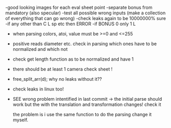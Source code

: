 -good looking images for each eval sheet point
-separate bonus from mandatory (also specular)
-test all possible wrong inputs (make a collection of everything that can go wrong)
-check leaks again to be 10000000% sure
-if any other than  C L sp etc then ERROR
-if BONUS 0 only 1 L
- when parsing colors, atoi, value must be >=0 and <=255
- positive reads diameter etc.
check in parsing which ones have to be normalized and which not
- check get length function as to be normalized and have 1
- there should be at least 1 camera check sheet !

- free_split_arr(d); why no leaks without it??
- check leaks in linux too!

- SEE
	wrong problem intentified in last commit ->  the initial parse should work but the with the translation and transformation changes! check it

	the problem is i use the same function to do the parsing change it myself.
